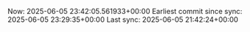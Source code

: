 Now: 2025-06-05 23:42:05.561933+00:00 Earliest commit since sync: 2025-06-05 23:29:35+00:00 Last sync: 2025-06-05 21:42:24+00:00
